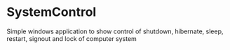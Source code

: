 # SystemControl
 Simple windows application to show control of shutdown, hibernate, sleep, restart, signout and lock of computer system

